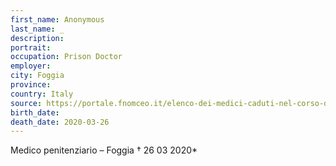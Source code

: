 ```yaml
---
first_name: Anonymous
last_name: _
description: 
portrait: 
occupation: Prison Doctor
employer: 
city: Foggia
province: 
country: Italy
source: https://portale.fnomceo.it/elenco-dei-medici-caduti-nel-corso-dellepidemia-di-covid-19/
birth_date: 
death_date: 2020-03-26
---
```


Medico penitenziario – Foggia † 26 03 2020*